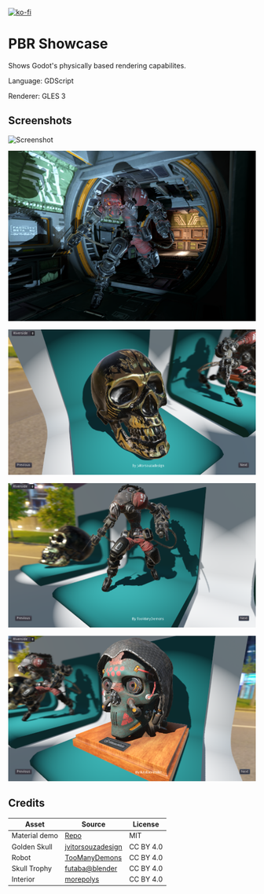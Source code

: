 [![ko-fi](https://ko-fi.com/img/githubbutton_sm.svg)](https://ko-fi.com/E1E3RYFSW)

# PBR Showcase

Shows Godot's physically based rendering capabilites.

Language: GDScript

Renderer: GLES 3

## Screenshots

![Screenshot](screenshots/gi.GIF)

![Screenshot](screenshots/robot_in_hallway.png)

![Screenshot](screenshots/skull.PNG)

![Screenshot](screenshots/robot.PNG)

![Screenshot](screenshots/head.PNG)

## Credits

| Asset | Source | License |
| ------ | ------ | ------ |
| Material demo | [Repo](https://github.com/godotengine/godot-demo-projects/tree/3.2/3d/material_testers) | MIT |
| Golden Skull | [jvitorsouzadesign](https://sketchfab.com/3d-models/skull-salazar-downloadable-eeed09437afb4e1ea8a6ff3b0e9964ad) | CC BY 4.0  |
| Robot | [TooManyDemons](https://sketchfab.com/3d-models/dreadroamer-b5de35069fd94e6eaf2309a38e6c6a8e) | CC BY 4.0 |
| Skull Trophy | [futaba@blender](https://sketchfab.com/3d-models/skull-trophy-926e3e235de341569f6dcedcded12b90) | CC BY 4.0 |
| Interior | [morepolys](https://sketchfab.com/3d-models/facility-beta-9d-assets-af82b47372064fda844baec238f68d7b) | CC BY 4.0 |

